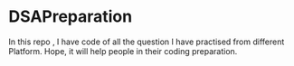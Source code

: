 # DSAPreparation
In this repo , I have code of all the question I have practised from different Platform. Hope, it will help people in their  coding preparation.
